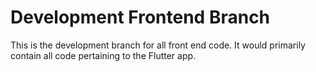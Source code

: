 # Development Frontend Branch

This is the development branch for all front end code.
It would primarily contain all code pertaining to the Flutter app.
